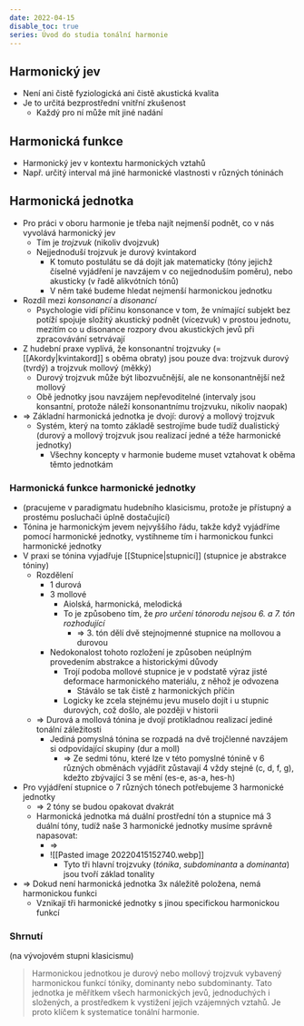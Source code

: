 ```yaml
---
date: 2022-04-15
disable_toc: true
series: Úvod do studia tonální harmonie
---
```

## Harmonický jev
- Není ani čistě fyziologická ani čistě akustická kvalita
- Je to určitá bezprostřední vnitřní zkušenost
	- Každý pro ní může mít jiné nadání

## Harmonická funkce
- Harmonický jev v kontextu harmonických vztahů
- Např. určitý interval má jiné harmonické vlastnosti v různých tóninách

## Harmonická jednotka
- Pro práci v oboru harmonie je třeba najít nejmenší podnět, co v nás vyvolává harmonický jev
	- Tím je *trojzvuk* (nikoliv dvojzvuk)
	- Nejjednoduší trojzvuk je durový kvintakord
		- K tomuto postulátu se dá dojít jak matematicky (tóny jejichž číselné vyjádření je navzájem v co nejjednoduším poměru), nebo akusticky (v řadě alikvótních tónů)
		- V něm také budeme hledat nejmenší harmonickou jednotku
- Rozdíl mezi *konsonancí* a *disonancí*
	- Psychologie vidí příčinu konsonance v tom, že vnímající subjekt bez potíží spojuje složitý akustický podnět (vícezvuk) v prostou jednotu, mezitím co u disonance rozpory dvou akustických jevů při zpracovávání setrvávají
- Z hudební praxe vyplívá, že konsonantní trojzvuky (= [[Akordy|kvintakord]] s oběma obraty) jsou pouze dva: trojzvuk durový (tvrdý) a trojzvuk mollový (měkký)
	-  Durový trojzvuk může být libozvučnější, ale ne konsonantnější než mollový
	- Obě jednotky jsou navzájem nepřevoditelné (intervaly jsou konsantní, protože náleží konsonantnímu trojzvuku, nikoliv naopak)
- => Základní harmonická jednotka je dvojí: durový a mollový trojzvuk
	- Systém, který na tomto základě sestrojíme bude tudíž dualistický (durový a mollový trojzvuk jsou realizací jedné a téže harmonické jednotky)
		- Všechny koncepty v harmonie budeme muset vztahovat k oběma těmto jednotkám
### Harmonická funkce harmonické jednotky
- (pracujeme v paradigmatu hudebního klasicismu, protože je přístupný a prostému posluchači úplně dostačující)
- Tónina je harmonickým jevem nejvyššího řádu, takže když vyjádříme pomocí harmonické jednotky, vystihneme tím i harmonickou funkci harmonické jednotky
- V praxi se tónina vyjadřuje [[Stupnice|stupnicí]] (stupnice je abstrakce tóniny)
	- Rozdělení
		- 1 durová
		- 3 mollové
			- Aiolská, harmonická, melodická
			- To je způsobeno tím, že *pro určení tónorodu nejsou 6. a 7. tón rozhodující*
				- => 3. tón dělí dvě stejnojmenné stupnice na mollovou a durovou
		- Nedokonalost tohoto rozložení je způsoben neúplným provedením abstrakce a historickými důvody
			- Trojí podoba mollové stupnice je v podstatě výraz jisté deformace harmonického materiálu, z něhož je odvozena
				- Stáválo se tak čistě z harmonických příčin
			- Logicky ke zcela stejnému jevu muselo dojít i u stupnic durových, což došlo, ale později v historii
	- => Durová a mollová tónina je dvojí protikladnou realizací jediné tonální záležitosti
		- Jediná pomyslná tónina se rozpadá na dvě trojčlenné navzájem si odpovídající skupiny (dur a moll)
			- => Ze sedmi tónu, které lze v této pomyslné tónině v 6 různých obměnách vyjádřit zůstavají 4 vždy stejné (c, d, f, g), kdežto zbývající 3 se mění (es-e, as-a, hes-h)
- Pro vyjádření stupnice o 7 různých tónech potřebujeme 3 harmonické jednotky
	- => 2 tóny se budou opakovat dvakrát
	- Harmonická jednotka má duální prostřední tón a stupnice má 3 duální tóny, tudíž naše 3 harmonické jednotky musíme správně napasovat:
		- => 
		- ![[Pasted image 20220415152740.webp]]
			-  Tyto tři hlavní trojzvuky (*tónika*, *subdominanta* a *dominanta*) jsou tvoří základ tonality
- => Dokud není harmonická jednotka 3x náležitě položena, nemá harmonickou funkci
	- Vznikají tři harmonické jednotky s jinou specifickou harmonickou funkcí
### Shrnutí
(na vývojovém stupni klasicismu)

> Harmonickou jednotkou je durový nebo mollový trojzvuk vybavený harmonickou funkcí tóniky, dominanty nebo subdominanty. Tato jednotka je měřítkem všech harmonických jevů, jednoduchých i složených, a prostředkem k vystižení jejich vzájemných vztahů. Je proto klíčem k systematice tonální harmonie.


